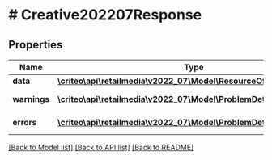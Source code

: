 # # Creative202207Response

## Properties

Name | Type | Description | Notes
------------ | ------------- | ------------- | -------------
**data** | [**\criteo\api\retailmedia\v2022_07\Model\ResourceOfCreative202207**](ResourceOfCreative202207.md) |  | [optional]
**warnings** | [**\criteo\api\retailmedia\v2022_07\Model\ProblemDetails[]**](ProblemDetails.md) |  | [optional] [readonly]
**errors** | [**\criteo\api\retailmedia\v2022_07\Model\ProblemDetails[]**](ProblemDetails.md) |  | [optional] [readonly]

[[Back to Model list]](../../README.md#models) [[Back to API list]](../../README.md#endpoints) [[Back to README]](../../README.md)
